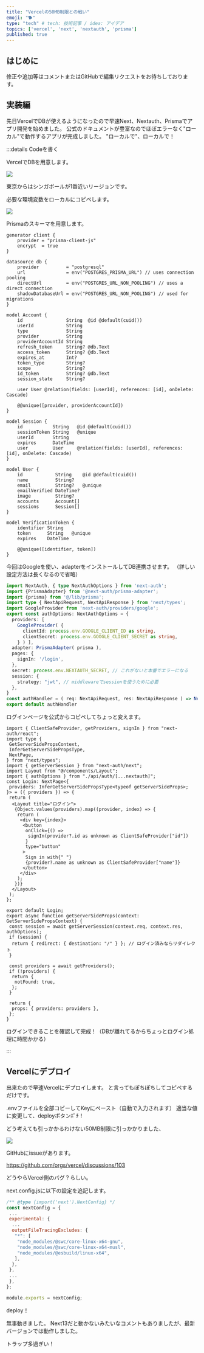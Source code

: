 ```yaml
---
title: "Vercelの50MB制限との戦い"
emoji: "🐕"
type: "tech" # tech: 技術記事 / idea: アイデア
topics: ['vercel', 'next', 'nextauth', 'prisma']
published: true
---
```


## はじめに

修正や追加等はコメントまたはGitHubで編集リクエストをお待ちしております。

## 実装編

先日VercelでDBが使えるようになったので早速Next、Nextauth、Prismaでアプリ開発を始めました。
公式のドキュメントが豊富なのでほぼエラーなく"ローカル"で動作するアプリが完成しました。
"ローカルで"、ローカルで！

:::details Codeを書く

VercelでDBを用意します。

![](/images/67053888672aef/1.png)

東京からはシンガポールが1番近いリージョンです。

必要な環境変数をローカルにコピペします。

![](/images/67053888672aef/2.png)

Prismaのスキーマを用意します。

```prisma
generator client {
    provider = "prisma-client-js"
    encrypt  = true
}

datasource db {
    provider          = "postgresql"
    url               = env("POSTGRES_PRISMA_URL") // uses connection pooling
    directUrl         = env("POSTGRES_URL_NON_POOLING") // uses a direct connection
    shadowDatabaseUrl = env("POSTGRES_URL_NON_POOLING") // used for migrations
}

model Account {
    id                String  @id @default(cuid())
    userId            String
    type              String
    provider          String
    providerAccountId String
    refresh_token     String? @db.Text
    access_token      String? @db.Text
    expires_at        Int?
    token_type        String?
    scope             String?
    id_token          String? @db.Text
    session_state     String?

    user User @relation(fields: [userId], references: [id], onDelete: Cascade)

    @@unique([provider, providerAccountId])
}

model Session {
    id           String   @id @default(cuid())
    sessionToken String   @unique
    userId       String
    expires      DateTime
    user         User     @relation(fields: [userId], references: [id], onDelete: Cascade)
}

model User {
    id            String    @id @default(cuid())
    name          String?
    email         String?   @unique
    emailVerified DateTime?
    image         String?
    accounts      Account[]
    sessions      Session[]
}

model VerificationToken {
    identifier String
    token      String   @unique
    expires    DateTime

    @@unique([identifier, token])
}
```

今回はGoogleを使い、adapterをインストールしてDB連携させます。
（詳しい設定方法は長くなるので省略）

```ts
import NextAuth, { type NextAuthOptions } from 'next-auth';
import {PrismaAdapter} from '@next-auth/prisma-adapter';
import {prisma} from '@/lib/prisma';
import type { NextApiRequest, NextApiResponse } from 'next/types';
import GoogleProvider from 'next-auth/providers/google';
export const authOptions: NextAuthOptions = {
  providers: [
    GoogleProvider( {
      clientId: process.env.GOOGLE_CLIENT_ID as string,
      clientSecret: process.env.GOOGLE_CLIENT_SECRET as string,
    } ) ],
  adapter: PrismaAdapter( prisma ),
  pages: {
    signIn: '/login',
  },
  secret: process.env.NEXTAUTH_SECRET, // これがないと本番でエラーになる
  session: {
    strategy: "jwt", // middlewareでsessionを使うために必要
  },
}
const authHandler = ( req: NextApiRequest, res: NextApiResponse ) => NextAuth( req, res, authOptions );
export default authHandler
```

ログインページを公式からコピペしてちょっと変えます。

```tsx
import { ClientSafeProvider, getProviders, signIn } from "next-auth/react";
import type {
 GetServerSidePropsContext,
 InferGetServerSidePropsType,
 NextPage,
} from "next/types";
import { getServerSession } from "next-auth/next";
import Layout from "@/components/Layout";
import { authOptions } from "./api/auth/[...nextauth]";
const Login: NextPage<{
 providers: InferGetServerSidePropsType<typeof getServerSideProps>;
}> = ({ providers }) => {
 return (
  <Layout title="ログイン">
   {Object.values(providers).map((provider, index) => {
    return (
     <div key={index}>
      <button
       onClick={() =>
        signIn(provider?.id as unknown as ClientSafeProvider["id"])
       }
       type="button"
      >
       Sign in with{" "}
       {provider?.name as unknown as ClientSafeProvider["name"]}
      </button>
     </div>
    );
   })}
  </Layout>
 );
};

export default Login;
export async function getServerSideProps(context: GetServerSidePropsContext) {
 const session = await getServerSession(context.req, context.res, authOptions);
 if (session) {
  return { redirect: { destination: "/" } }; // ログイン済みならリダイレクト
 }

 const providers = await getProviders();
 if (!providers) {
  return {
   notFound: true,
  };
 }

 return {
  props: { providers: providers },
 };
}
```

ログインできることを確認して完成！（DBが離れてるからちょっとログイン処理に時間かかる）

:::

## Vercelにデプロイ

出来たので早速Vercelにデプロイします。
と言ってもぽちぽちしてコピペするだけです。

.envファイルを全部コピーしてKeyにペースト（自動で入力されます）
適当な値に変更して、deployボタンﾎﾟﾁ！

どう考えても引っかかるわけない50MB制限に引っかかりました、

![](/images/67053888672aef/3.png)

GitHubにissueがあります。

https://github.com/orgs/vercel/discussions/103

どうやらVercel側のバグ？らしい。

next.config.jsに以下の設定を追記します。

```js next.config.js
/** @type {import('next').NextConfig} */
const nextConfig = {
 ...
 experimental: {
  ...
  outputFileTracingExcludes: {
   "*": [
    "node_modules/@swc/core-linux-x64-gnu",
    "node_modules/@swc/core-linux-x64-musl",
    "node_modules/@esbuild/linux-x64",
   ],
  },
 },
 ...
 },
};

module.exports = nextConfig;
```

deploy！

無事動きました。
Next13だと動かないみたいなコメントもありましたが、最新バージョンでは動作しました。

トラップ多過ぎい！
